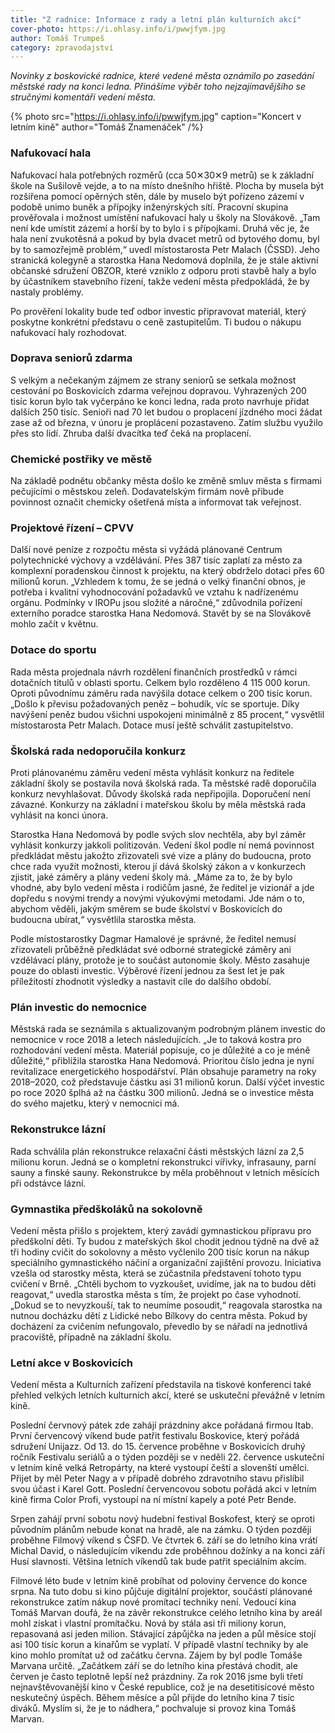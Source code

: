 ```yaml
---
title: "Z radnice: Informace z rady a letní plán kulturních akcí"
cover-photo: https://i.ohlasy.info/i/pwwjfym.jpg
author: Tomáš Trumpeš
category: zpravodajství
---
```


*Novinky z boskovické radnice, které vedené města oznámilo po zasedání městské rady na konci ledna. Přinášíme výběr toho nejzajímavějšího se stručnými komentáři vedení města.*

{% photo src="https://i.ohlasy.info/i/pwwjfym.jpg" caption="Koncert v letním kině" author="Tomáš Znamenáček" /%}

### Nafukovací hala

Nafukovací hala potřebných rozměrů (cca 50✕30✕9 metrů) se k základní škole na Sušilově vejde, a to na místo dnešního hřiště. Plocha by musela být rozšířena pomocí opěrných stěn, dále by muselo být pořízeno zázemí v podobě unimo buněk a přípojky inženýrských sítí. Pracovní skupina prověřovala i možnost umístění nafukovací haly u školy na Slovákově. „Tam není kde umístit zázemí a horší by to bylo i s přípojkami. Druhá věc je, že hala není zvukotěsná a pokud by byla dvacet metrů od bytového domu, byl by to samozřejmě problém,“ uvedl místostarosta Petr Malach (ČSSD). Jeho stranická kolegyně a starostka Hana Nedomová doplnila, že je stále aktivní občanské sdružení OBZOR, které vzniklo z odporu proti stavbě haly a bylo by účastníkem stavebního řízení, takže vedení města předpokládá, že by nastaly problémy.

Po prověření lokality bude teď odbor investic připravovat materiál, který poskytne konkrétní představu o ceně zastupitelům. Ti budou o nákupu nafukovací haly rozhodovat.

### Doprava seniorů zdarma

S velkým a nečekaným zájmem ze strany seniorů se setkala možnost cestování po Boskovicích zdarma veřejnou dopravou. Vyhrazených 200 tisíc korun bylo tak vyčerpáno ke konci ledna, rada proto navrhuje přidat dalších 250 tisíc. Senioři nad 70 let budou o proplacení jízdného moci žádat zase až od března, v únoru je proplácení pozastaveno. Zatím službu využilo přes sto lidí. Zhruba další dvacítka teď čeká na proplacení.

### Chemické postřiky ve městě

Na základě podnětu občanky města došlo ke změně smluv města s firmami pečujícími o městskou zeleň. Dodavatelským firmám nově přibude povinnost označit chemicky ošetřená místa a informovat tak veřejnost.

### Projektové řízení – CPVV

Další nové peníze z rozpočtu města si vyžádá plánované Centrum polytechnické výchovy a vzdělávání. Přes 387 tisíc zaplatí za město za komplexní poradenskou činnost k projektu, na který obdrželo dotaci přes 60 milionů korun. „Vzhledem k tomu, že se jedná o velký finanční obnos, je potřeba i kvalitní vyhodnocování požadavků ve vztahu k nadřízenému orgánu. Podmínky v IROPu jsou složité a náročné,“ zdůvodnila pořízení externího poradce starostka Hana Nedomová. Stavět by se na Slovákově mohlo začít v květnu.

### Dotace do sportu

Rada města projednala návrh rozdělení finančních prostředků v rámci dotačních titulů v oblasti sportu. Celkem bylo rozděleno 4 115 000 korun. Oproti původnímu záměru rada navýšila dotace celkem o 200 tisíc korun. „Došlo k převisu požadovaných peněz – bohudík, víc se sportuje. Díky navýšení peněz budou všichni uspokojeni minimálně z 85 procent,“ vysvětlil místostarosta Petr Malach. Dotace musí ještě schválit zastupitelstvo.

### Školská rada nedoporučila konkurz

Proti plánovanému záměru vedení města vyhlásit konkurz na ředitele základní školy se postavila nová školská rada. Ta městské radě doporučila konkurz nevyhlašovat. Důvody školská rada nepřipojila. Doporučení není závazné. Konkurzy na základní i mateřskou školu by měla městská rada vyhlásit na konci února.

Starostka Hana Nedomová by podle svých slov nechtěla, aby byl záměr vyhlásit konkurzy jakkoli politizován. Vedení škol podle ní nemá povinnost předkládat městu jakožto zřizovateli své vize a plány do budoucna, proto chce rada využít možnosti, kterou jí dává školský zákon a v konkurzech zjistit, jaké záměry a plány vedení školy má. „Máme za to, že by bylo vhodné, aby bylo vedení města i rodičům jasné, že ředitel je vizionář a jde dopředu s novými trendy a novými výukovými metodami. Jde nám o to, abychom věděli, jakým směrem se bude školství v Boskovicích do budoucna ubírat,“ vysvětlila starostka města.

Podle místostarostky Dagmar Hamalové je správné, že ředitel nemusí zřizovateli průběžně předkládat své odborné strategické záměry ani vzdělávací plány, protože je to součást autonomie školy. Město zasahuje pouze do oblasti investic. Výběrové řízení jednou za šest let je pak příležitostí zhodnotit výsledky a nastavit cíle do dalšího období.

### Plán investic do nemocnice

Městská rada se seznámila s aktualizovaným podrobným plánem investic do nemocnice v roce 2018 a letech následujících. „Je to taková kostra pro rozhodování vedení města. Materiál popisuje, co je důležité a co je méně důležité,“ přiblížila starostka Hana Nedomová. Prioritou číslo jedna je nyní revitalizace energetického hospodářství. Plán obsahuje parametry na roky 2018–2020, což představuje částku asi 31 milionů korun. Další výčet investic po roce 2020 šplhá až na částku 300 milionů. Jedná se o investice města do svého majetku, který v nemocnici má.

### Rekonstrukce lázní

Rada schválila plán rekonstrukce relaxační části městských lázní za 2,5 milionu korun. Jedná se o kompletní rekonstrukci vířivky, infrasauny, parní sauny a finské sauny. Rekonstrukce by měla proběhnout v letních měsících při odstávce lázní.

### Gymnastika předškoláků na sokolovně

Vedení města přišlo s projektem, který zavádí gymnastickou přípravu pro předškolní děti. Ty budou z mateřských škol chodit jednou týdně na dvě až tři hodiny cvičit do sokolovny a město vyčlenilo 200 tisíc korun na nákup speciálního gymnastického náčiní a organizační zajištění provozu. Iniciativa vzešla od starostky města, která se zúčastnila představení tohoto typu cvičení v Brně. „Chtěli bychom to vyzkoušet, uvidíme, jak na to budou děti reagovat,“ uvedla starostka města s tím, že projekt po čase vyhodnotí. „Dokud se to nevyzkouší, tak to neumíme posoudit,“ reagovala starostka na nutnou docházku dětí z Lidické nebo Bílkovy do centra města. Pokud by docházení za cvičením nefungovalo, převedlo by se nářadí na jednotlivá pracoviště, případně na základní školu.

### Letní akce v Boskovicích

Vedení města a Kulturních zařízení představila na tiskové konferenci také přehled velkých letních kulturních akcí, které se uskuteční převážně v letním kině.

Poslední červnový pátek zde zahájí prázdniny akce pořádaná firmou Itab. První červencový víkend bude patřit festivalu Boskovice, který pořádá sdružení Unijazz. Od 13. do 15. července proběhne v Boskovicích druhý ročník Festivalu seriálů a o týden později se v neděli 22. července uskuteční v letním kině velká Retropárty, na které vystoupí čeští a slovenští umělci. Přijet by měl Peter Nagy a v případě dobrého zdravotního stavu přislíbil svou účast i Karel Gott. Poslední červencovou sobotu pořádá akci v letním kině firma Color Profi, vystoupí na ní místní kapely a poté Petr Bende.

Srpen zahájí první sobotu nový hudební festival Boskofest, který se oproti původním plánům nebude konat na hradě, ale na zámku. O týden později proběhne Filmový víkend s ČSFD. Ve čtvrtek 6. září se do letního kina vrátí Michal David, o následujícím víkendu zde proběhnou dožínky a na konci září Husí slavnosti. Většina letních víkendů tak bude patřit speciálním akcím.

Filmové léto bude v letním kině probíhat od poloviny července do konce srpna. Na tuto dobu si kino půjčuje digitální projektor, součástí plánované rekonstrukce zatím nákup nové promítací techniky není. Vedoucí kina Tomáš Marvan doufá, že na závěr rekonstrukce celého letního kina by areál mohl získat i vlastní promítačku. Nová by stála asi tři miliony korun, repasovaná asi jeden milion. Stávající zápůjčka na jeden a půl měsíce stojí asi 100 tisíc korun a kinařům se vyplatí. V případě vlastní techniky by ale kino mohlo promítat už od začátku června. Zájem by byl podle Tomáše Marvana určitě. „Začátkem září se do letního kina přestává chodit, ale červen je často teplotně lepší než prázdniny. Za rok 2016 jsme byli třetí nejnavštěvovanější kino v České republice, což je na desetitisícové město neskutečný úspěch. Během měsíce a půl přijde do letního kina 7 tisíc diváků. Myslím si, že je to nádhera,“ pochvaluje si provoz kina Tomáš Marvan.

